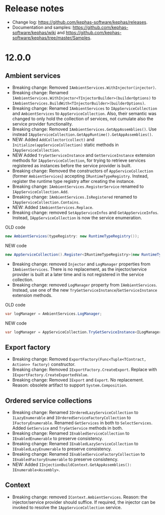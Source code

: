 ﻿# Release notes

* Change log: https://github.com/kephas-software/kephas/releases.
* Documentation and samples: https://github.com/kephas-software/kephas/wiki and https://github.com/kephas-software/kephas/tree/master/Samples.

# 12.0.0

## Ambient services
* Breaking change: Removed `IAmbientServices.WithInjector(injector)`.
* Breaking change: Renamed `IAmbientServices.WithInjector<TInjectorBuilder>(builderOptions)` to `IAmbientServices.BuildWith<TInjectorBuilder>(builderOptions)`.
* Breaking change: Renamed `IAmbientServices` to `IAppServiceCollection` and `AmbientServices` to `AppServiceCollection`.
Also, their semantic was changed to only hold the collection of services, not cumulate also the service provider functionality.
* Breaking change: Removed `IAmbientServices.GetAppAssemblies()`. Use instead `IAppServiceCollection.GetAppRuntime().GetAppAssemblies()`.
* NEW: Added `AddCollector(collect)` and `Initialize(appServiceCollection)` static methods in `IAppServiceCollection`.
* NEW Added `TryGetServiceInstance` and `GetServiceInstance` extension methods for `IAppServiceCollection`, for trying to retrieve services registered as instances before the service provider is built.
* Breaking change: Removed the constructors of `AppServiceCollection` (former `AmbientServices`) accepting `IRuntimeTypeRegistry`. Instead, register the runtime type registry after creating the instance.
* Breaking change: `IAmbientServices.RegisterService` renamed to `IAppServiceCollection.Add`.
* Breaking change: `IAmbientServices.IsRegistered` renamed to `IAppServiceCollection.Contains`.
* NEW: Added `IAmbientServices.Replace`.
* Breaking change: removed `SetAppServiceInfos` and `GetAppServiceInfos`. Instead, `IAppServiceCollection` is now the service enumeration.

OLD code
```csharp
new AmbientServices(typeRegistry: new RuntimeTypeRegistry());
```
NEW code
```csharp
new AppServiceCollection().Register<IRuntimeTypeRegistry>(new RuntimeTypeRegistry(), b => b.ExternallyOwned());
```

* Breaking change: removed `Injector` and `LogManager` properties from `IAmbientServices`. There is no replacement, as the injector/service provider is built at a later time and is not registered in the service collection.
* Breaking change: removed `LogManager` property from `IAmbientServices`. Instead, use one of the new `TryGetServiceInstance`/`GetServiceInstance` extension methods. 

OLD code
```csharp
var logManager = AmbientServices.LogManager;
```
NEW code
```csharp
var logManager = AppServiceCollection.TryGetServiceInstance<ILogManager>();
```

## Export factory
* Breaking change: Removed `ExportFactory(Func<Tuple<TContract, Action>> factory)` constructor.
* Breaking change: Removed `IExportFactory.CreateExport`. Replace with `IExportFactory.CreateExportedValue`.
* Breaking change: Removed `IExport` and `Export`. No replacement. Reason: obsolete artifact to support `System.Composition`.

## Ordered service collections
* Breaking change: Renamed `IOrderedLazyServiceCollection` to `ILazyEnumerable` and `IOrderedServiceFactoryCollection` to `IFactoryEnumerable`. Renamed `GetServices` in both to `SelectServices`. Added `GetService` and `TryGetService` methods in both.
* Breaking change: Renamed `IEnabledServiceCollection` to `IEnabledEnumerable` to preserve consistency.
* Breaking change: Renamed `IEnabledLazyServiceCollection` to `IEnabledLazyEnumerable` to preserve consistency.
* Breaking change: Renamed `IEnabledServiceFactoryCollection` to `IEnabledFactoryEnumerable` to preserve consistency.
* NEW: Added `IInjectionBuildContext.GetAppAssemblies(): IEnumerable<Assembly>`.

## Context
* Breaking change: removed `IContext.AmbientServices`. Reason: the injector/service provider should suffice. If required, the injector can be invoked to resolve the `IAppServiceCollection` service.